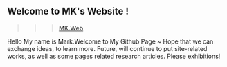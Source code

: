 ## Welcome to  MK's Website !

>>> [MK.Web](https://fuzhaoching.github.io/mkwebsite/) 

Hello My name is Mark.Welcome to My Github Page ~
Hope that we can exchange ideas, to learn more.
Future, will continue to put site-related works, as well as some pages related research articles.
Please exhibitions!

